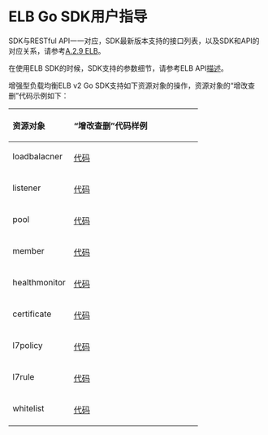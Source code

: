 # ELB Go SDK用户指导<a name="sdk_03_0019"></a>

SDK与RESTful API一一对应，SDK最新版本支持的接口列表，以及SDK和API的对应关系，请参考[A.2.9 ELB](GO-ELB.md)。

在使用ELB SDK的时候，SDK支持的参数细节，请参考ELB API[描述](https://support.huaweicloud.com/api-elb/zh-cn_topic_0022480177.html)。

增强型负载均衡ELB v2 Go SDK支持如下资源对象的操作，资源对象的“增改查删”代码示例如下：

<a name="table1827067191917"></a>
<table><thead align="left"><tr id="row1239047151914"><th class="cellrowborder" valign="top" width="32.25%" id="mcps1.1.3.1.1"><p id="p1839057171910"><a name="p1839057171910"></a><a name="p1839057171910"></a>资源对象</p>
</th>
<th class="cellrowborder" valign="top" width="67.75%" id="mcps1.1.3.1.2"><p id="p1039217171913"><a name="p1039217171913"></a><a name="p1039217171913"></a>“增改查删”代码样例</p>
</th>
</tr>
</thead>
<tbody><tr id="row2039217201917"><td class="cellrowborder" valign="top" width="32.25%" headers="mcps1.1.3.1.1 "><p id="p173921731920"><a name="p173921731920"></a><a name="p173921731920"></a>loadbalacner</p>
</td>
<td class="cellrowborder" valign="top" width="67.75%" headers="mcps1.1.3.1.2 "><p id="p5392177131912"><a name="p5392177131912"></a><a name="p5392177131912"></a><a href="https://github.com/huaweicloud/huaweicloud-sdk-go/blob/master/examples/elb/v2/loadbalancer.go" target="_blank" rel="noopener noreferrer">代码</a></p>
</td>
</tr>
<tr id="row18392674191"><td class="cellrowborder" valign="top" width="32.25%" headers="mcps1.1.3.1.1 "><p id="p1539297171916"><a name="p1539297171916"></a><a name="p1539297171916"></a>listener</p>
</td>
<td class="cellrowborder" valign="top" width="67.75%" headers="mcps1.1.3.1.2 "><p id="p639237191911"><a name="p639237191911"></a><a name="p639237191911"></a><a href="https://github.com/huaweicloud/huaweicloud-sdk-go/blob/master/examples/elb/v2/listener.go" target="_blank" rel="noopener noreferrer">代码</a></p>
</td>
</tr>
<tr id="row03925741913"><td class="cellrowborder" valign="top" width="32.25%" headers="mcps1.1.3.1.1 "><p id="p1639297151916"><a name="p1639297151916"></a><a name="p1639297151916"></a>pool</p>
</td>
<td class="cellrowborder" valign="top" width="67.75%" headers="mcps1.1.3.1.2 "><p id="p439297201919"><a name="p439297201919"></a><a name="p439297201919"></a><a href="https://github.com/huaweicloud/huaweicloud-sdk-go/blob/master/examples/elb/v2/pool.go" target="_blank" rel="noopener noreferrer">代码</a></p>
</td>
</tr>
<tr id="row439219712195"><td class="cellrowborder" valign="top" width="32.25%" headers="mcps1.1.3.1.1 "><p id="p5392379191"><a name="p5392379191"></a><a name="p5392379191"></a>member</p>
</td>
<td class="cellrowborder" valign="top" width="67.75%" headers="mcps1.1.3.1.2 "><p id="p163925751913"><a name="p163925751913"></a><a name="p163925751913"></a><a href="https://github.com/huaweicloud/huaweicloud-sdk-go/blob/master/examples/elb/v2/member.go" target="_blank" rel="noopener noreferrer">代码</a></p>
</td>
</tr>
<tr id="row16392207131915"><td class="cellrowborder" valign="top" width="32.25%" headers="mcps1.1.3.1.1 "><p id="p1539216712196"><a name="p1539216712196"></a><a name="p1539216712196"></a>healthmonitor</p>
</td>
<td class="cellrowborder" valign="top" width="67.75%" headers="mcps1.1.3.1.2 "><p id="p1339211751918"><a name="p1339211751918"></a><a name="p1339211751918"></a><a href="https://github.com/huaweicloud/huaweicloud-sdk-go/blob/master/examples/elb/v2/healthmonitor.go" target="_blank" rel="noopener noreferrer">代码</a></p>
</td>
</tr>
<tr id="row183926716196"><td class="cellrowborder" valign="top" width="32.25%" headers="mcps1.1.3.1.1 "><p id="p17392197131910"><a name="p17392197131910"></a><a name="p17392197131910"></a>certificate</p>
</td>
<td class="cellrowborder" valign="top" width="67.75%" headers="mcps1.1.3.1.2 "><p id="p12392176197"><a name="p12392176197"></a><a name="p12392176197"></a><a href="https://github.com/huaweicloud/huaweicloud-sdk-go/blob/master/examples/elb/v2/certificate.go" target="_blank" rel="noopener noreferrer">代码</a></p>
</td>
</tr>
<tr id="row939215791918"><td class="cellrowborder" valign="top" width="32.25%" headers="mcps1.1.3.1.1 "><p id="p14392167121910"><a name="p14392167121910"></a><a name="p14392167121910"></a>l7policy</p>
</td>
<td class="cellrowborder" valign="top" width="67.75%" headers="mcps1.1.3.1.2 "><p id="p1339277191919"><a name="p1339277191919"></a><a name="p1339277191919"></a><a href="https://github.com/huaweicloud/huaweicloud-sdk-go/blob/master/examples/elb/v2/policy.go" target="_blank" rel="noopener noreferrer">代码</a></p>
</td>
</tr>
<tr id="row203933710195"><td class="cellrowborder" valign="top" width="32.25%" headers="mcps1.1.3.1.1 "><p id="p43939719190"><a name="p43939719190"></a><a name="p43939719190"></a>l7rule</p>
</td>
<td class="cellrowborder" valign="top" width="67.75%" headers="mcps1.1.3.1.2 "><p id="p739320731913"><a name="p739320731913"></a><a name="p739320731913"></a><a href="https://github.com/huaweicloud/huaweicloud-sdk-go/blob/master/examples/elb/v2/rule.go" target="_blank" rel="noopener noreferrer">代码</a></p>
</td>
</tr>
<tr id="row1139387131916"><td class="cellrowborder" valign="top" width="32.25%" headers="mcps1.1.3.1.1 "><p id="p173932071196"><a name="p173932071196"></a><a name="p173932071196"></a>whitelist</p>
</td>
<td class="cellrowborder" valign="top" width="67.75%" headers="mcps1.1.3.1.2 "><p id="p13934712193"><a name="p13934712193"></a><a name="p13934712193"></a><a href="https://github.com/huaweicloud/huaweicloud-sdk-go/blob/master/examples/elb/v2/whitelist.go" target="_blank" rel="noopener noreferrer">代码</a></p>
</td>
</tr>
</tbody>
</table>

